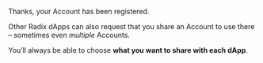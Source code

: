 Thanks, your Account has been registered.

Other Radix dApps can also request that you share an Account to use there – sometimes even _multiple_ Accounts.

You’ll always be able to choose **what you want to share with each dApp**.
